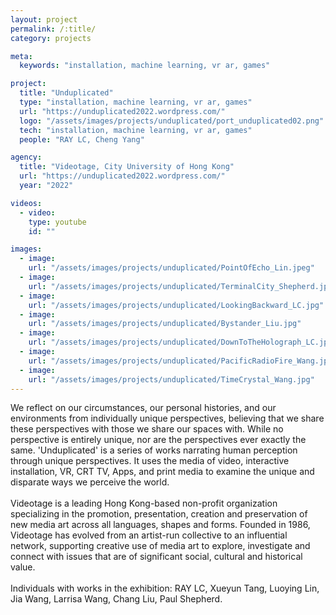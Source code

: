 ```yaml
---
layout: project
permalink: /:title/
category: projects

meta:
  keywords: "installation, machine learning, vr ar, games"

project:
  title: "Unduplicated"
  type: "installation, machine learning, vr ar, games"
  url: "https://unduplicated2022.wordpress.com/"
  logo: "/assets/images/projects/unduplicated/port_unduplicated02.png"
  tech: "installation, machine learning, vr ar, games"
  people: "RAY LC, Cheng Yang"

agency:
  title: "Videotage, City University of Hong Kong"
  url: "https://unduplicated2022.wordpress.com/"
  year: "2022"

videos:
  - video:
    type: youtube
    id: ""

images:
  - image:
    url: "/assets/images/projects/unduplicated/PointOfEcho_Lin.jpeg"
  - image:
    url: "/assets/images/projects/unduplicated/TerminalCity_Shepherd.jpg"
  - image:
    url: "/assets/images/projects/unduplicated/LookingBackward_LC.jpg"
  - image:
    url: "/assets/images/projects/unduplicated/Bystander_Liu.jpg"
  - image:
    url: "/assets/images/projects/unduplicated/DownToTheHolograph_LC.jpg"
  - image:
    url: "/assets/images/projects/unduplicated/PacificRadioFire_Wang.jpg"
  - image:
    url: "/assets/images/projects/unduplicated/TimeCrystal_Wang.jpg"
---
```

<p>We reflect on our circumstances, our personal histories, and our environments from individually unique perspectives, believing that we share these perspectives with those we share our spaces with. While no perspective is entirely unique, nor are the perspectives ever exactly the same. 'Unduplicated' is a series of works narrating human perception through unique perspectives. It uses the media of video, interactive installation, VR, CRT TV, Apps, and print media to examine the unique and disparate ways we perceive the world.<br><br>
Videotage is a leading Hong Kong-based non-profit organization specializing in the promotion, presentation, creation and preservation of new media art across all languages, shapes and forms. Founded in 1986, Videotage has evolved from an artist-run collective to an influential network, supporting creative use of media art to explore, investigate and connect with issues that are of significant social, cultural and historical value.<br><br>
Individuals with works in the exhibition: RAY LC, Xueyun Tang, Luoying Lin, Jia Wang, Larrisa Wang, Chang Liu, Paul Shepherd.</p>